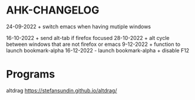 # AHK-CHANGELOG
24-09-2022 + switch emacs when having mutiple windows

16-10-2022 + send alt-tab if firefox focused
28-10-2022 + alt cycle between windows that are not firefox or emacs
9-12-2022  + function to launch bookmark-alpha
16-12-2022 - launch bookmark-alpha + disable F12

# Programs
altdrag https://stefansundin.github.io/altdrag/
